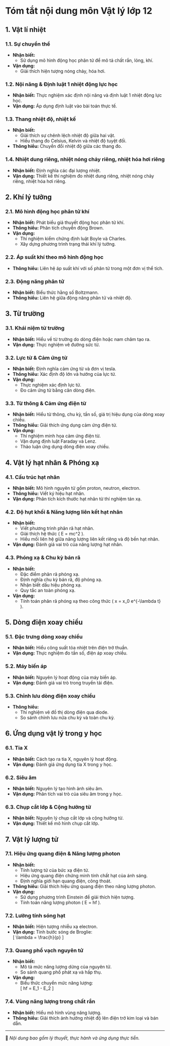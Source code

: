
# Tóm tắt nội dung môn Vật lý lớp 12

## 1. Vật lí nhiệt
### 1.1. Sự chuyển thể
- **Nhận biết:**
  - Sử dụng mô hình động học phân tử để mô tả chất rắn, lỏng, khí.
- **Vận dụng:**
  - Giải thích hiện tượng nóng chảy, hóa hơi.

### 1.2. Nội năng & Định luật 1 nhiệt động lực học
- **Nhận biết:** Thực nghiệm xác định nội năng và định luật 1 nhiệt động lực học.
- **Vận dụng:** Áp dụng định luật vào bài toán thực tế.

### 1.3. Thang nhiệt độ, nhiệt kế
- **Nhận biết:**
  - Giải thích sự chênh lệch nhiệt độ giữa hai vật.
  - Hiểu thang đo Celsius, Kelvin và nhiệt độ tuyệt đối.
- **Thông hiểu:** Chuyển đổi nhiệt độ giữa các thang đo.

### 1.4. Nhiệt dung riêng, nhiệt nóng chảy riêng, nhiệt hóa hơi riêng
- **Nhận biết:** Định nghĩa các đại lượng nhiệt.
- **Vận dụng:** Thiết kế thí nghiệm đo nhiệt dung riêng, nhiệt nóng chảy riêng, nhiệt hóa hơi riêng.

## 2. Khí lý tưởng
### 2.1. Mô hình động học phân tử khí
- **Nhận biết:** Phát biểu giả thuyết động học phân tử khí.
- **Thông hiểu:** Phân tích chuyển động Brown.
- **Vận dụng:** 
  - Thí nghiệm kiểm chứng định luật Boyle và Charles.
  - Xây dựng phương trình trạng thái khí lý tưởng.

### 2.2. Áp suất khí theo mô hình động học
- **Thông hiểu:** Liên hệ áp suất khí với số phân tử trong một đơn vị thể tích.

### 2.3. Động năng phân tử
- **Nhận biết:** Biểu thức hằng số Boltzmann.
- **Thông hiểu:** Liên hệ giữa động năng phân tử và nhiệt độ.

## 3. Từ trường
### 3.1. Khái niệm từ trường
- **Nhận biết:** Hiểu về từ trường do dòng điện hoặc nam châm tạo ra.
- **Vận dụng:** Thực nghiệm vẽ đường sức từ.

### 3.2. Lực từ & Cảm ứng từ
- **Nhận biết:** Định nghĩa cảm ứng từ và đơn vị tesla.
- **Thông hiểu:** Xác định độ lớn và hướng của lực từ.
- **Vận dụng:** 
  - Thực nghiệm xác định lực từ.
  - Đo cảm ứng từ bằng cân dòng điện.

### 3.3. Từ thông & Cảm ứng điện từ
- **Nhận biết:** Hiểu từ thông, chu kỳ, tần số, giá trị hiệu dụng của dòng xoay chiều.
- **Thông hiểu:** Giải thích ứng dụng cảm ứng điện từ.
- **Vận dụng:** 
  - Thí nghiệm minh họa cảm ứng điện từ.
  - Vận dụng định luật Faraday và Lenz.
  - Thảo luận ứng dụng dòng điện xoay chiều.

## 4. Vật lý hạt nhân & Phóng xạ
### 4.1. Cấu trúc hạt nhân
- **Nhận biết:** Mô hình nguyên tử gồm proton, neutron, electron.
- **Thông hiểu:** Viết ký hiệu hạt nhân.
- **Vận dụng:** Phân tích kích thước hạt nhân từ thí nghiệm tán xạ.

### 4.2. Độ hụt khối & Năng lượng liên kết hạt nhân
- **Nhận biết:** 
  - Viết phương trình phân rã hạt nhân.
  - Giải thích hệ thức \( E = mc^2 \).
  - Hiểu mối liên hệ giữa năng lượng liên kết riêng và độ bền hạt nhân.
- **Vận dụng:** Đánh giá vai trò của năng lượng hạt nhân.

### 4.3. Phóng xạ & Chu kỳ bán rã
- **Nhận biết:** 
  - Đặc điểm phân rã phóng xạ.
  - Định nghĩa chu kỳ bán rã, độ phóng xạ.
  - Nhận biết dấu hiệu phóng xạ.
  - Quy tắc an toàn phóng xạ.
- **Vận dụng:** 
  - Tính toán phân rã phóng xạ theo công thức \( x = x_0 e^{-\lambda t} \).

## 5. Dòng điện xoay chiều
### 5.1. Đặc trưng dòng xoay chiều
- **Nhận biết:** Hiểu công suất tỏa nhiệt trên điện trở thuần.
- **Vận dụng:** Thực nghiệm đo tần số, điện áp xoay chiều.

### 5.2. Máy biến áp
- **Nhận biết:** Nguyên lý hoạt động của máy biến áp.
- **Vận dụng:** Đánh giá vai trò trong truyền tải điện.

### 5.3. Chỉnh lưu dòng điện xoay chiều
- **Thông hiểu:**
  - Thí nghiệm vẽ đồ thị dòng điện qua diode.
  - So sánh chỉnh lưu nửa chu kỳ và toàn chu kỳ.

## 6. Ứng dụng vật lý trong y học
### 6.1. Tia X
- **Nhận biết:** Cách tạo ra tia X, nguyên lý hoạt động.
- **Vận dụng:** Đánh giá ứng dụng tia X trong y học.

### 6.2. Siêu âm
- **Nhận biết:** Nguyên lý tạo hình ảnh siêu âm.
- **Vận dụng:** Phân tích vai trò của siêu âm trong y học.

### 6.3. Chụp cắt lớp & Cộng hưởng từ
- **Nhận biết:** Nguyên lý chụp cắt lớp và cộng hưởng từ.
- **Vận dụng:** Thiết kế mô hình chụp cắt lớp.

## 7. Vật lý lượng tử
### 7.1. Hiệu ứng quang điện & Năng lượng photon
- **Nhận biết:** 
  - Tính lượng tử của bức xạ điện từ.
  - Hiệu ứng quang điện chứng minh tính chất hạt của ánh sáng.
  - Định nghĩa giới hạn quang điện, công thoát.
- **Thông hiểu:** Giải thích hiệu ứng quang điện theo năng lượng photon.
- **Vận dụng:** 
  - Sử dụng phương trình Einstein để giải thích hiện tượng.
  - Tính toán năng lượng photon \( E = hf \).

### 7.2. Lưỡng tính sóng hạt
- **Nhận biết:** Hiện tượng nhiễu xạ electron.
- **Vận dụng:** Tính bước sóng de Broglie:  
  \[
  \lambda = \frac{h}{p}
  \]

### 7.3. Quang phổ vạch nguyên tử
- **Nhận biết:** 
  - Mô tả mức năng lượng dừng của nguyên tử.
  - So sánh quang phổ phát xạ và hấp thụ.
- **Vận dụng:**  
  - Biểu thức chuyển mức năng lượng:  
    \[
    hf = E_1 - E_2
    \]

### 7.4. Vùng năng lượng trong chất rắn
- **Nhận biết:** Hiểu mô hình vùng năng lượng.
- **Thông hiểu:** Giải thích ảnh hưởng nhiệt độ lên điện trở kim loại và bán dẫn.

---
📌 *Nội dung bao gồm lý thuyết, thực hành và ứng dụng thực tiễn.*